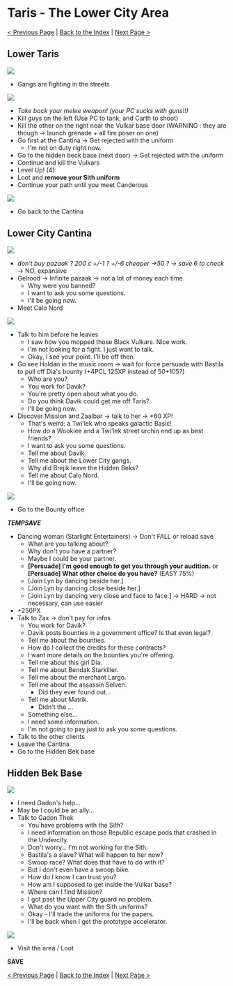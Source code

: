 # Taris - The Lower City Area

[< Previous Page](022_Taris.md) | [Back to the Index](../index.md) | [Next Page >](024_Taris.md)

## Lower Taris

![](../../resources/images/maps/02_Taris/mapTarisLowerStreets.png)

- Gangs are fighting in the streets

![](../../resources/images/screenshots/tarisGangFight.png)

- _Take back your melee weapon! (your PC sucks with guns!!)_
- Kill guys on the left (Use PC to tank, and Carth to shoot)
- Kill the other on the right near the Vulkar base door (WARNING : they are though -> launch grenade + all fire poser on one)
- Go first at the Cantina -> Get rejected with the uniform
  - I'm not on duty right now.
- Go to the hidden beck base (next door) -> Get rejected with the uniform
- Continue and kill the Vulkars
- Level Up! (4)
- Loot and **remove your Sith uniform**
- Continue your path until you meet Canderous

![](../../resources/images/screenshots/tarisMeetingCanderous.png)

- Go back to the Cantina
  
## Lower City Cantina

![](../../resources/images/maps/02_Taris/mapTarisLowerCantina.png)

- _don't buy pazaak ? 200 c +/-1 ? +/-6 cheaper ->50 ? -> save 6 to check_ -> NO, expansive
- Gelrood -> Infinite pazaak -> not a lot of money each time
  - Why were you banned?
  - I want to ask you some questions.
  - I'll be going now.
- Meet Calo Nord

![](../../resources/images/screenshots/tarisMeetingCalo.png)

- Talk to him before he leaves
  - I saw how you mopped those Black Vulkars. Nice work.
  - I'm not looking for a fight. I just want to talk.
  - Okay, I see your point. I'll be off then.
- Go see Holdan in the music room -> wait for force persuade with Bastila to pull off Dia's bounty (+4PCL 125XP instead of 50+105?)
  - Who are you?
  - You work for Davik?
  - You're pretty open about what you do.
  - Do you think Davik could get me off Taris?
  - I'll be going now.
- Discover Mission and Zaalbar -> talk to her -> +60 XP!
  - That's weird: a Twi'lek who speaks galactic Basic!
  - How do a Wookiee and a Twi'lek street urchin end up as best friends?
  - I want to ask you some questions.
  - Tell me about Davik.
  - Tell me about the Lower City gangs.
  - Why did Brejik leave the Hidden Beks?
  - Tell me about Calo Nord.
  - I'll be going now.

![](../../resources/images/screenshots/tarisMeetingMission.png)

- Go to the Bounty office

**_TEMPSAVE_**

- Dancing woman (Starlight Entertainers) -> Don't FALL or reload save
  - What are you talking about?
  - Why don't you have a partner?
  - Maybe I could be your partner.
  - **[Persuade] I'm good enough to get you through your audition.** or **[Persuade] What other choice do you have?** (EASY 75%)
  - [Join Lyn by dancing beside her.]
  - [Join Lyn by dancing close beside her.]
  - [Join Lyn by dancing very close and face to face.] -> HARD -> not necessary, can use easier
- +250PX
- Talk to Zax -> don't pay for infos
  - You work for Davik?
  - Davik posts bounties in a government office? Is that even legal?
  - Tell me about the bounties.
  - How do I collect the credits for these contracts?
  - I want more details on the bounties you're offering.
  - Tell me about this girl Dia.
  - Tell me about Bendak Starkiller.
  - Tell me about the merchant Largo.
  - Tell me about the assassin Selven.
    - Did they ever found out...
  - Tell me about Matrik.
    - Didn't the ...
  - Something else...
  - I need some information.
  - I'm not going to pay just to ask you some questions.
- Talk to the other clients
- Leave the Cantina
- Go to the Hidden Bek base
  

## Hidden Bek Base

![](../../resources/images/maps/02_Taris/mapTarisLowerBekBase.png)

  - I need Gadon's help...
  - May be I could be an ally...
- Talk to Gadon Thek
  - You have problems with the Sith?
  - I need information on those Republic escape pods that crashed in the Undercity.
  - Don't worry… I'm not working for the Sith.
  - Bastila's a slave? What will happen to her now?
  - Swoop race? What does that have to do with it?
  - But I don't even have a swoop bike.
  - How do I know I can trust you?
  - How am I supposed to get inside the Vulkar base?
  - Where can I find Mission?
  - I got past the Upper City guard no problem.
  - What do you want with the Sith uniforms?
  - Okay - I'll trade the uniforms for the papers.
  - I'll be back when I get the prototype accelerator.

![](../../resources/images/screenshots/tarisDealWithGendar.png)

- Visit the area / Loot

**SAVE**

[< Previous Page](022_Taris.md) | [Back to the Index](../index.md) | [Next Page >](024_Taris.md)

